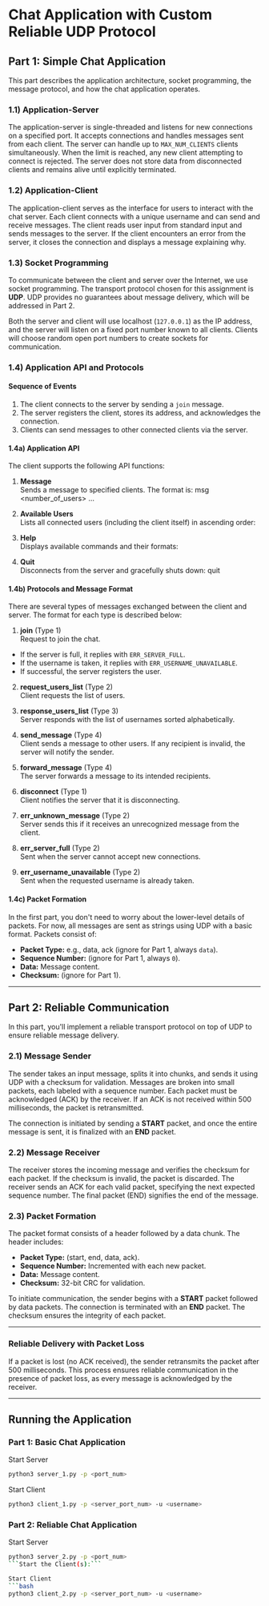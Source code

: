 # Chat Application with Custom Reliable UDP Protocol

## Part 1: Simple Chat Application

This part describes the application architecture, socket programming, the message protocol, and how the chat application operates.

### 1.1) Application-Server

The application-server is single-threaded and listens for new connections on a specified port. It accepts connections and handles messages sent from each client. The server can handle up to `MAX_NUM_CLIENTS` clients simultaneously. When the limit is reached, any new client attempting to connect is rejected. The server does not store data from disconnected clients and remains alive until explicitly terminated. 

### 1.2) Application-Client

The application-client serves as the interface for users to interact with the chat server. Each client connects with a unique username and can send and receive messages. The client reads user input from standard input and sends messages to the server. If the client encounters an error from the server, it closes the connection and displays a message explaining why.

### 1.3) Socket Programming

To communicate between the client and server over the Internet, we use socket programming. The transport protocol chosen for this assignment is **UDP**. UDP provides no guarantees about message delivery, which will be addressed in Part 2.

Both the server and client will use localhost (`127.0.0.1`) as the IP address, and the server will listen on a fixed port number known to all clients. Clients will choose random open port numbers to create sockets for communication.

### 1.4) Application API and Protocols

#### Sequence of Events

1. The client connects to the server by sending a `join` message.
2. The server registers the client, stores its address, and acknowledges the connection.
3. Clients can send messages to other connected clients via the server.

#### 1.4a) Application API

The client supports the following API functions:

1. **Message**  
   Sends a message to specified clients. The format is:
msg <number_of_users> <username1> <username2> ... <message>


2. **Available Users**  
Lists all connected users (including the client itself) in ascending order:

3. **Help**  
Displays available commands and their formats:


4. **Quit**  
Disconnects from the server and gracefully shuts down:
quit

#### 1.4b) Protocols and Message Format

There are several types of messages exchanged between the client and server. The format for each type is described below:

1. **join** (Type 1)  
Request to join the chat.
- If the server is full, it replies with `ERR_SERVER_FULL`.
- If the username is taken, it replies with `ERR_USERNAME_UNAVAILABLE`.
- If successful, the server registers the user.

2. **request_users_list** (Type 2)  
Client requests the list of users.

3. **response_users_list** (Type 3)  
Server responds with the list of usernames sorted alphabetically.

4. **send_message** (Type 4)  
Client sends a message to other users. If any recipient is invalid, the server will notify the sender.

5. **forward_message** (Type 4)  
The server forwards a message to its intended recipients.

6. **disconnect** (Type 1)  
Client notifies the server that it is disconnecting.

7. **err_unknown_message** (Type 2)  
Server sends this if it receives an unrecognized message from the client.

8. **err_server_full** (Type 2)  
Sent when the server cannot accept new connections.

9. **err_username_unavailable** (Type 2)  
Sent when the requested username is already taken.

#### 1.4c) Packet Formation

In the first part, you don't need to worry about the lower-level details of packets. For now, all messages are sent as strings using UDP with a basic format. Packets consist of:

- **Packet Type:** e.g., data, ack (ignore for Part 1, always `data`).
- **Sequence Number:** (ignore for Part 1, always `0`).
- **Data:** Message content.
- **Checksum:** (ignore for Part 1).

---

## Part 2: Reliable Communication

In this part, you'll implement a reliable transport protocol on top of UDP to ensure reliable message delivery.

### 2.1) Message Sender

The sender takes an input message, splits it into chunks, and sends it using UDP with a checksum for validation. Messages are broken into small packets, each labeled with a sequence number. Each packet must be acknowledged (ACK) by the receiver. If an ACK is not received within 500 milliseconds, the packet is retransmitted.

The connection is initiated by sending a **START** packet, and once the entire message is sent, it is finalized with an **END** packet.

### 2.2) Message Receiver

The receiver stores the incoming message and verifies the checksum for each packet. If the checksum is invalid, the packet is discarded. The receiver sends an ACK for each valid packet, specifying the next expected sequence number. The final packet (END) signifies the end of the message.

### 2.3) Packet Formation

The packet format consists of a header followed by a data chunk. The header includes:
- **Packet Type:** (start, end, data, ack).
- **Sequence Number:** Incremented with each new packet.
- **Data:** Message content.
- **Checksum:** 32-bit CRC for validation.

To initiate communication, the sender begins with a **START** packet followed by data packets. The connection is terminated with an **END** packet. The checksum ensures the integrity of each packet.

---

### Reliable Delivery with Packet Loss

If a packet is lost (no ACK received), the sender retransmits the packet after 500 milliseconds. This process ensures reliable communication in the presence of packet loss, as every message is acknowledged by the receiver.

---

## Running the Application

### Part 1: Basic Chat Application

Start Server
```bash
python3 server_1.py -p <port_num>
```

Start Client
```bash
python3 client_1.py -p <server_port_num> -u <username>
```

### Part 2: Reliable Chat Application

Start Server
```bash
python3 server_2.py -p <port_num>
```Start the Client(s):```

Start Client
```bash
python3 client_2.py -p <server_port_num> -u <username>
```